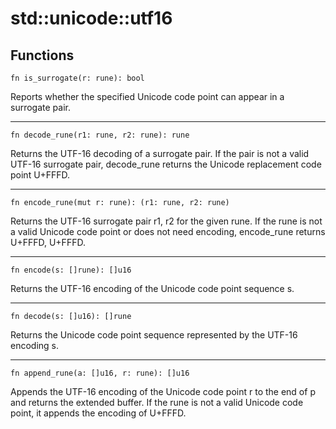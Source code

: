 # std::unicode::utf16
## Functions
```
fn is_surrogate(r: rune): bool
```
Reports whether the specified Unicode code point can appear in a surrogate pair.

---

```
fn decode_rune(r1: rune, r2: rune): rune
```
Returns the UTF-16 decoding of a surrogate pair. If the pair is not a valid UTF-16 surrogate pair, decode_rune returns the Unicode replacement code point U+FFFD.

---

```
fn encode_rune(mut r: rune): (r1: rune, r2: rune)
```
Returns the UTF-16 surrogate pair r1, r2 for the given rune. If the rune is not a valid Unicode code point or does not need encoding, encode_rune returns U+FFFD, U+FFFD.

---

```
fn encode(s: []rune): []u16
```
Returns the UTF-16 encoding of the Unicode code point sequence s.

---

```
fn decode(s: []u16): []rune
```
Returns the Unicode code point sequence represented by the UTF-16 encoding s.

---

```
fn append_rune(a: []u16, r: rune): []u16
```
Appends the UTF-16 encoding of the Unicode code point r to the end of p and returns the extended buffer. If the rune is not a valid Unicode code point, it appends the encoding of U+FFFD. 
